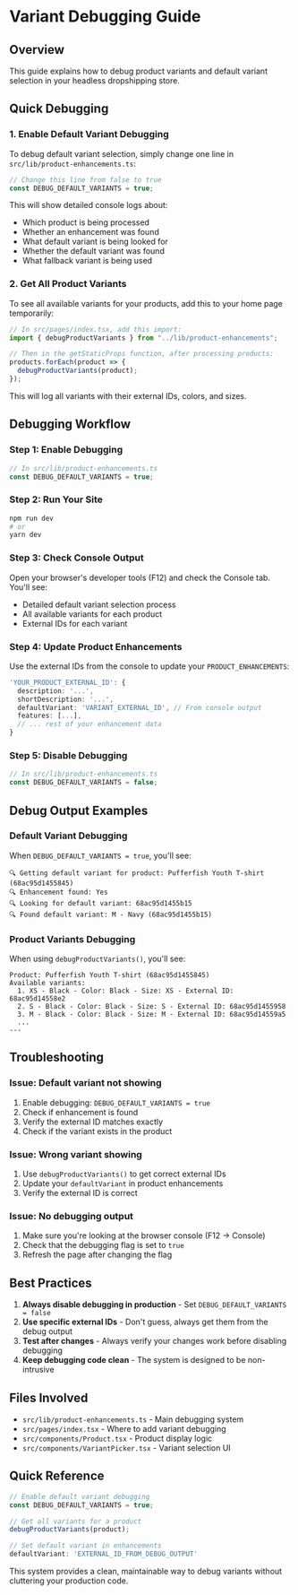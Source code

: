 # Variant Debugging Guide

## Overview

This guide explains how to debug product variants and default variant selection in your headless dropshipping store.

## Quick Debugging

### 1. Enable Default Variant Debugging

To debug default variant selection, simply change one line in `src/lib/product-enhancements.ts`:

```typescript
// Change this line from false to true
const DEBUG_DEFAULT_VARIANTS = true;
```

This will show detailed console logs about:
- Which product is being processed
- Whether an enhancement was found
- What default variant is being looked for
- Whether the default variant was found
- What fallback variant is being used

### 2. Get All Product Variants

To see all available variants for your products, add this to your home page temporarily:

```typescript
// In src/pages/index.tsx, add this import:
import { debugProductVariants } from "../lib/product-enhancements";

// Then in the getStaticProps function, after processing products:
products.forEach(product => {
  debugProductVariants(product);
});
```

This will log all variants with their external IDs, colors, and sizes.

## Debugging Workflow

### Step 1: Enable Debugging
```typescript
// In src/lib/product-enhancements.ts
const DEBUG_DEFAULT_VARIANTS = true;
```

### Step 2: Run Your Site
```bash
npm run dev
# or
yarn dev
```

### Step 3: Check Console Output
Open your browser's developer tools (F12) and check the Console tab. You'll see:
- Detailed default variant selection process
- All available variants for each product
- External IDs for each variant

### Step 4: Update Product Enhancements
Use the external IDs from the console to update your `PRODUCT_ENHANCEMENTS`:

```typescript
'YOUR_PRODUCT_EXTERNAL_ID': {
  description: '...',
  shortDescription: '...',
  defaultVariant: 'VARIANT_EXTERNAL_ID', // From console output
  features: [...],
  // ... rest of your enhancement data
}
```

### Step 5: Disable Debugging
```typescript
// In src/lib/product-enhancements.ts
const DEBUG_DEFAULT_VARIANTS = false;
```

## Debug Output Examples

### Default Variant Debugging
When `DEBUG_DEFAULT_VARIANTS = true`, you'll see:
```
🔍 Getting default variant for product: Pufferfish Youth T-shirt (68ac95d1455845)
🔍 Enhancement found: Yes
🔍 Looking for default variant: 68ac95d1455b15
🔍 Found default variant: M - Navy (68ac95d1455b15)
```

### Product Variants Debugging
When using `debugProductVariants()`, you'll see:
```
Product: Pufferfish Youth T-shirt (68ac95d1455845)
Available variants:
  1. XS - Black - Color: Black - Size: XS - External ID: 68ac95d14558e2
  2. S - Black - Color: Black - Size: S - External ID: 68ac95d1455958
  3. M - Black - Color: Black - Size: M - External ID: 68ac95d14559a5
  ...
---
```

## Troubleshooting

### Issue: Default variant not showing
1. Enable debugging: `DEBUG_DEFAULT_VARIANTS = true`
2. Check if enhancement is found
3. Verify the external ID matches exactly
4. Check if the variant exists in the product

### Issue: Wrong variant showing
1. Use `debugProductVariants()` to get correct external IDs
2. Update your `defaultVariant` in product enhancements
3. Verify the external ID is correct

### Issue: No debugging output
1. Make sure you're looking at the browser console (F12 → Console)
2. Check that the debugging flag is set to `true`
3. Refresh the page after changing the flag

## Best Practices

1. **Always disable debugging in production** - Set `DEBUG_DEFAULT_VARIANTS = false`
2. **Use specific external IDs** - Don't guess, always get them from the debug output
3. **Test after changes** - Always verify your changes work before disabling debugging
4. **Keep debugging code clean** - The system is designed to be non-intrusive

## Files Involved

- `src/lib/product-enhancements.ts` - Main debugging system
- `src/pages/index.tsx` - Where to add variant debugging
- `src/components/Product.tsx` - Product display logic
- `src/components/VariantPicker.tsx` - Variant selection UI

## Quick Reference

```typescript
// Enable default variant debugging
const DEBUG_DEFAULT_VARIANTS = true;

// Get all variants for a product
debugProductVariants(product);

// Set default variant in enhancements
defaultVariant: 'EXTERNAL_ID_FROM_DEBUG_OUTPUT'
```

This system provides a clean, maintainable way to debug variants without cluttering your production code.

